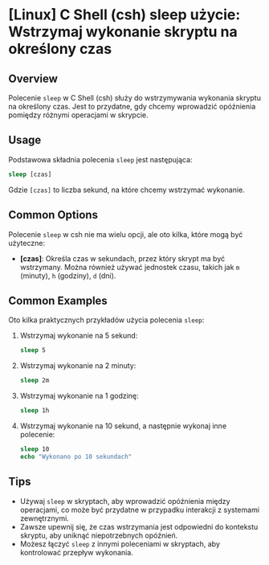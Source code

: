 # [Linux] C Shell (csh) sleep użycie: Wstrzymaj wykonanie skryptu na określony czas

## Overview
Polecenie `sleep` w C Shell (csh) służy do wstrzymywania wykonania skryptu na określony czas. Jest to przydatne, gdy chcemy wprowadzić opóźnienia pomiędzy różnymi operacjami w skrypcie.

## Usage
Podstawowa składnia polecenia `sleep` jest następująca:

```csh
sleep [czas]
```

Gdzie `[czas]` to liczba sekund, na które chcemy wstrzymać wykonanie.

## Common Options
Polecenie `sleep` w csh nie ma wielu opcji, ale oto kilka, które mogą być użyteczne:

- **[czas]**: Określa czas w sekundach, przez który skrypt ma być wstrzymany. Można również używać jednostek czasu, takich jak `m` (minuty), `h` (godziny), `d` (dni).

## Common Examples
Oto kilka praktycznych przykładów użycia polecenia `sleep`:

1. Wstrzymaj wykonanie na 5 sekund:
   ```csh
   sleep 5
   ```

2. Wstrzymaj wykonanie na 2 minuty:
   ```csh
   sleep 2m
   ```

3. Wstrzymaj wykonanie na 1 godzinę:
   ```csh
   sleep 1h
   ```

4. Wstrzymaj wykonanie na 10 sekund, a następnie wykonaj inne polecenie:
   ```csh
   sleep 10
   echo "Wykonano po 10 sekundach"
   ```

## Tips
- Używaj `sleep` w skryptach, aby wprowadzić opóźnienia między operacjami, co może być przydatne w przypadku interakcji z systemami zewnętrznymi.
- Zawsze upewnij się, że czas wstrzymania jest odpowiedni do kontekstu skryptu, aby uniknąć niepotrzebnych opóźnień.
- Możesz łączyć `sleep` z innymi poleceniami w skryptach, aby kontrolować przepływ wykonania.